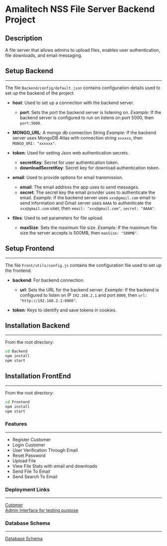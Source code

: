 # Amalitech NSS File Server Backend Project

## Description
A file server that allows admins to upload files, enables user authentication, file downloads, and email messaging.

## Setup Backend
---
The file `Backend/config/default.json` contains configuration details used to set up the backend of the project.
- **host**: Used to set up a connection with the backend server.
  - **port**: Sets the port the backend server is listening on.
  *Example:* If the backend server is configured to run on listens on port 5000, then `port:5000`.

- **MONGO_URL**: A mongo db connection String
  *Example:* If the backend server uses MongoDB Atlas with connection string `xxxxxx`, then `MONGO_URI: "xxxxxx"`.

- **token**: Used for setting Json web authentication secrets.
  - **secretKey**: Secret for user authentication token.
  - **downloadSecretKey**: Secret key for download authentication token.

- **email**: Used to provide options for email transmission.
  - **email**: The email address the app uses to send messages.
  - **secret**: The secret key the email provider uses to authenticate the email.
  *Example:* If the backend server uses `xxx@gmail.com` email to send information and Gmail server uses `AAAA` to authenticate the `xxx@gmail.com` user, then `email: "xxx@gmail.com"`, `secret: "AAAA"`.

- **files**: Used to set parameters for file upload.
  - **maxSize**: Sets the maximum file size.
  *Example:* If the maximum file size the server accepts is 500MB, then `maxSize: "500MB"`.

## Setup Frontend
---
The file `Front/utils/config.js` contains the configuration file used to set up the frontend.
- **backend**: For backend connection.
  - **url**: Sets the URL for the backend server.
  *Example:* If the backend is configured to listen on IP `192.168.2.1` and port `8000`, then `url: "http://192.168.2.1:8000"`.

- **token**: Keys to identify and save tokens in cookies.

## Installation Backend
---
From the root directory:
```bash
cd Backend
npm install
npm start
```
## Installation FrontEnd
---
From the root directory:
```bash
cd Frontend
npm install
npm start
```
<h3>Features</h3>
<hr>
<ul>
<li>Register Customer </li>
<li>Login Customer </li>
<li>User Verification Through Email</li>
<li>Reset Password</li>
<li>Upload File</li>
<li>View File Stats with email and downloads</li>
<li>Send File To Email</li>
<li>Send Search To Email</li>
</ul>
<h3>Deployment Links </h3>
<hr>
 <a href="https://frontend-8z9dn8c5h-kingsley-botchways-projects.vercel.app" target="_blank ">Cutomer</a> <br> 
<a href="https://frontend-8z9dn8c5h-kingsley-botchways-projects.vercel.app/admin/register" target="_blank">Admin Interface for testing purpose</a>

<h3>Database Schema</h3>
<hr>
<a href="https://drive.google.com/file/d/1yVu5aPue3grfJM7csbmcPPCdfC96MPag/view?usp=sharing" target="_blank">Database Schema </a>